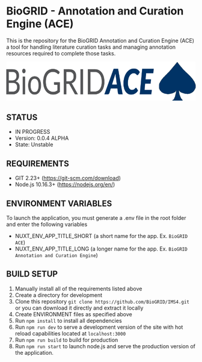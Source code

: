 # BioGRID - Annotation and Curation Engine (ACE)
This is the repository for the BioGRID Annotation and Curation Engine (ACE) a tool for handling literature curation tasks and managing annotation resources required to complete those tasks.

![BioGRID Ace Logo](https://raw.githubusercontent.com/BioGRID/BioGRID-ACE/main/static/images/biogridace_logo_large_light.png)

## STATUS
+ IN PROGRESS
+ Version: 0.0.4 ALPHA
+ State: Unstable

## REQUIREMENTS
+ GIT 2.23+ (https://git-scm.com/download)
+ Node.js 10.16.3+ (https://nodejs.org/en/)

## ENVIRONMENT VARIABLES
To launch the application, you must generate a .env file in the root folder and enter the following variables

+ NUXT_ENV_APP_TITLE_SHORT (a short name for the app. Ex. ```BioGRID ACE```)
+ NUXT_ENV_APP_TITLE_LONG (a longer name for the app. Ex. ```BioGRID Annotation and Curation Engine```)

## BUILD SETUP
1. Manually install all of the requirements listed above
2. Create a directory for development
3. Clone this repository `git clone https://github.com/BioGRID/IMS4.git` or you can download it directly and extract it locally
4. Create ENVIRONMENT files as specified above
5. Run `npm install` to install all dependencies
6. Run `npm run dev` to serve a development version of the site with hot reload capabilities located at `localhost:3000`
7. Run `npm run build` to build for production
8. Run `npm run start` to launch node.js and serve the production version of the application.
